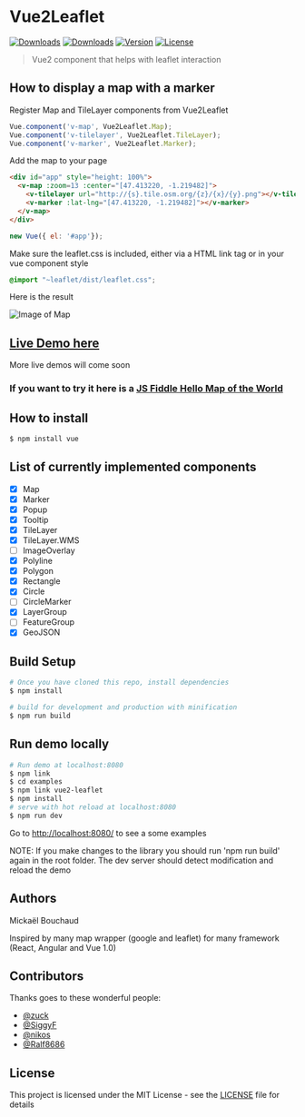 # Vue2Leaflet

<a href="https://travis-ci.org/KoRiGaN/Vue2Leaflet"><img src="https://travis-ci.org/KoRiGaN/Vue2Leaflet.svg?branch=master" alt="Downloads"></a>
<a href="https://www.npmjs.com/package/vue2-leaflet"><img src="https://img.shields.io/npm/dt/vue2-leaflet.svg" alt="Downloads"></a>
<a href="https://www.npmjs.com/package/vue2-leaflet"><img src="https://img.shields.io/npm/v/vue2-leaflet.svg" alt="Version"></a>
<a href="https://www.npmjs.com/package/vue2-leaflet"><img src="https://img.shields.io/npm/l/vue2-leaflet.svg" alt="License"></a>


> Vue2 component that helps with leaflet interaction


## How to display a map with a marker

Register Map and TileLayer components from Vue2Leaflet
``` javascript
Vue.component('v-map', Vue2Leaflet.Map);
Vue.component('v-tilelayer', Vue2Leaflet.TileLayer);
Vue.component('v-marker', Vue2Leaflet.Marker);
```

Add the map to your page
``` html
<div id="app" style="height: 100%">
  <v-map :zoom=13 :center="[47.413220, -1.219482]">
    <v-tilelayer url="http://{s}.tile.osm.org/{z}/{x}/{y}.png"></v-tilelayer>
    <v-marker :lat-lng="[47.413220, -1.219482]"></v-marker>
  </v-map>
</div>
```

``` javascript
new Vue({ el: '#app'});
```

Make sure the leaflet.css is included, either via a HTML link tag or in your vue component style

``` css
@import "~leaflet/dist/leaflet.css";
```
Here is the result

![Image of Map](https://korigan.github.com/Vue2Leaflet/images/example_map.png)

## [Live Demo here](https://korigan.github.io/Vue2Leaflet/)

More live demos will come soon

### If you want to try it here is a [JS Fiddle Hello Map of the World](https://jsfiddle.net/Boumi/k04zpLx9/)

## How to install

``` bash
$ npm install vue
```

## List of currently implemented components

-   [x] Map
-   [x] Marker
-   [x] Popup
-   [x] Tooltip
-   [x] TileLayer
-   [x] TileLayer.WMS
-   [ ] ImageOverlay
-   [x] Polyline
-   [x] Polygon
-   [x] Rectangle
-   [x] Circle
-   [ ] CircleMarker
-   [x] LayerGroup
-   [ ] FeatureGroup
-   [x] GeoJSON

## Build Setup

``` bash
# Once you have cloned this repo, install dependencies
$ npm install

# build for development and production with minification
$ npm run build

```

## Run demo locally
``` bash
# Run demo at localhost:8080
$ npm link
$ cd examples
$ npm link vue2-leaflet
$ npm install
# serve with hot reload at localhost:8080
$ npm run dev
```
Go to <http://localhost:8080/> to see a some examples

NOTE: If you make changes to the library you should run 'npm run build' again in the root folder.
The dev server should detect modification and reload the demo
## Authors

Mickaël Bouchaud

Inspired by many map wrapper (google and leaflet) for many framework (React, Angular and Vue 1.0)

## Contributors

Thanks goes to these wonderful people:

*   [@zuck](https://github.com/zuck)
*   [@SiggyF](https://github.com/SiggyF)
*   [@nikos](https://github.com/nikos)
*   [@Ralf8686](https://github.com/Ralf8686)

## License

This project is licensed under the MIT License - see the [LICENSE](LICENSE) file for details
